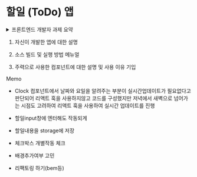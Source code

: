 # 할일 (ToDo) 앱

<details>
  <summary>프론트엔드 개발자 과제 요약</summary>
    <ul>
      <li><b>React.JS v18 및 And-Design v4 이상 을 사용하여 다음 두가지중 1개 이상 개발 후 제출</b></li>
      <li>1. 할일 (ToDo) 앱</li>
      <li>2. 일정 (Calendar) 앱</li>
      <li>과제 제출 방법 : github에 repo생성한 후 github 주소 제출</li>
      <li>README.md 파일에 다음 내용 기입 필수</li>
      <li>1. 자신이 개발한 앱에 대한 설명</li>
      <li>2. 소스 빌드 및 실행 방법 메뉴얼</li>
      <li>3. 주력으로 사용한 컴포넌트에대한 설명 및 사용 이유 기입</li>
      <li>* 완벽할 필요 없고, 기한내에 동작 가능한 부분까지 제출</li>
      <li>* 제출한 과제가 동작해야함</li>
    </ul>
</details>

1. 자신이 개발한 앱에 대한 설명

2. 소스 빌드 및 실행 방법 메뉴얼

3. 주력으로 사용한 컴포넌트에 대한 설명 및 사용 이유 기입

Memo

- Clock 컴포넌트에서 날짜와 요일을 알려주는 부분이 실시간업데이트가 필요없다고 판단되어 리액트 훅을 사용하지않고 코드를 구성했지만 저녁에서 새벽으로 넘어가는 시점도 고려하여 리액트 훅을 사용하여 실시간 업데이트를 진행

- 할일input창에 엔터해도 작동되게
- 할일내용을 storage에 저장
- 체크박스 개별작동 체크
- 배경추가여부 고민
- 리팩토링 하기(bem등)
